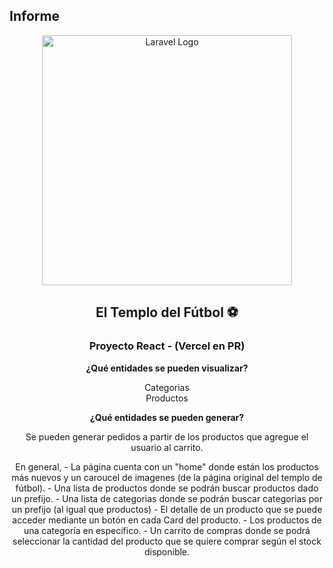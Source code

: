 ## Informe

<div align="center">
  <img src="http://imgfz.com/i/Prh8nST.jpeg" width="400" alt="Laravel Logo">
</div>

<h2 align="center">El Templo del Fútbol ⚽</h2>

<h3 align="center">Proyecto React - (Vercel en PR)</h3>

<p align="center">
  <strong>¿Qué entidades se pueden visualizar?</strong>
</p>
<p align="center">
  Categorias<br>
  Productos
</p>

<p align="center">
  <strong>¿Qué entidades se pueden generar?</strong>
</p>
<p align="center">
 Se pueden generar pedidos a partir de los productos que agregue el usuario al carrito.
</p>
<div align="center">
En general,
  - La página cuenta con un "home" donde están los productos más nuevos y un caroucel de imagenes (de la página original del templo de fútbol). 
  - Una lista de productos donde se podrán buscar productos dado un prefijo.
  - Una lista de categorias donde se podrán buscar categorias por un prefijo (al igual que productos)
  - El detalle de un producto que se puede acceder mediante un botón en cada Card del producto.
  - Los productos de una categoría en especifico.
  - Un carrito de compras donde se podrá seleccionar la cantidad del producto que se quiere comprar según el stock disponible.
</div>
